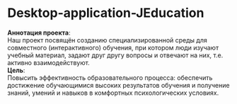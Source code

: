 # Desktop-application-JEducation
<b>Аннотация проекта</b>: <br />
Наш проект посвящён созданию специализированной среды для совместного (интерактивного) обучения, при котором люди изучают учебный материал, задают друг другу вопросы и отвечают на них, т.е. активно взаимодействуют.<br />
<b>Цель</b>: <br />
Повысить эффективность образовательного процесса: обеспечить достижение обучающимися высоких результатов обучения и получение знаний, умений и навыков в комфортных психологических условиях.
